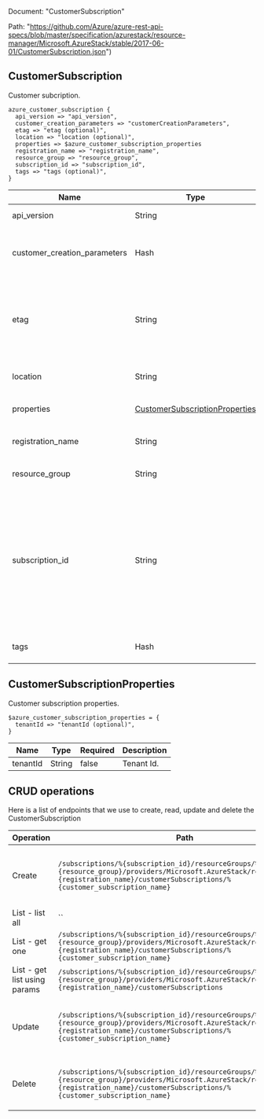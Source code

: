 Document: "CustomerSubscription"


Path: "https://github.com/Azure/azure-rest-api-specs/blob/master/specification/azurestack/resource-manager/Microsoft.AzureStack/stable/2017-06-01/CustomerSubscription.json")

## CustomerSubscription

Customer subcription.

```puppet
azure_customer_subscription {
  api_version => "api_version",
  customer_creation_parameters => "customerCreationParameters",
  etag => "etag (optional)",
  location => "location (optional)",
  properties => $azure_customer_subscription_properties
  registration_name => "registration_name",
  resource_group => "resource_group",
  subscription_id => "subscription_id",
  tags => "tags (optional)",
}
```

| Name        | Type           | Required       | Description       |
| ------------- | ------------- | ------------- | ------------- |
|api_version | String | true | Client API Version. |
|customer_creation_parameters | Hash | true | Parameters use to create a customer subscription. |
|etag | String | false | The entity tag used for optimistic concurency when modifying the resource. |
|location | String | false | Location of the resource. |
|properties | [CustomerSubscriptionProperties](#customersubscriptionproperties) | false | Customer subscription properties. |
|registration_name | String | true | Name of the Azure Stack registration. |
|resource_group | String | true | Name of the resource group. |
|subscription_id | String | true | Subscription credentials that uniquely identify Microsoft Azure subscription. The subscription ID forms part of the URI for every service call. |
|tags | Hash | false | Custom tags for the resource. |
        
## CustomerSubscriptionProperties

Customer subscription properties.

```puppet
$azure_customer_subscription_properties = {
  tenantId => "tenantId (optional)",
}
```

| Name        | Type           | Required       | Description       |
| ------------- | ------------- | ------------- | ------------- |
|tenantId | String | false | Tenant Id. |



## CRUD operations

Here is a list of endpoints that we use to create, read, update and delete the CustomerSubscription

| Operation | Path | Verb | Description | OperationID |
| ------------- | ------------- | ------------- | ------------- | ------------- |
|Create|`/subscriptions/%{subscription_id}/resourceGroups/%{resource_group}/providers/Microsoft.AzureStack/registrations/%{registration_name}/customerSubscriptions/%{customer_subscription_name}`|Put|Creates a new customer subscription under a registration.|CustomerSubscriptions_Create|
|List - list all|``||||
|List - get one|`/subscriptions/%{subscription_id}/resourceGroups/%{resource_group}/providers/Microsoft.AzureStack/registrations/%{registration_name}/customerSubscriptions/%{customer_subscription_name}`|Get|Returns the specified product.|CustomerSubscriptions_Get|
|List - get list using params|`/subscriptions/%{subscription_id}/resourceGroups/%{resource_group}/providers/Microsoft.AzureStack/registrations/%{registration_name}/customerSubscriptions`|Get|Returns a list of products.|CustomerSubscriptions_List|
|Update|`/subscriptions/%{subscription_id}/resourceGroups/%{resource_group}/providers/Microsoft.AzureStack/registrations/%{registration_name}/customerSubscriptions/%{customer_subscription_name}`|Put|Creates a new customer subscription under a registration.|CustomerSubscriptions_Create|
|Delete|`/subscriptions/%{subscription_id}/resourceGroups/%{resource_group}/providers/Microsoft.AzureStack/registrations/%{registration_name}/customerSubscriptions/%{customer_subscription_name}`|Delete|Deletes a customer subscription under a registration.|CustomerSubscriptions_Delete|
